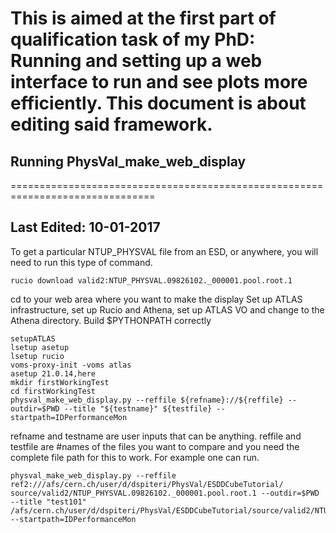 # This is aimed at the first part of qualification task of my PhD: Running and setting up a web interface to run and see plots  more efficiently. This document is about editing said framework. # 

## Running PhysVal_make_web_display ##
===============================================================================
## Last Edited: 10-01-2017 ##

To get a particular NTUP_PHYSVAL file from an ESD, or anywhere, you will need to run this type of command.
~~~
rucio download valid2:NTUP_PHYSVAL.09826102._000001.pool.root.1
~~~
cd to your web area where you want to make the display
Set up ATLAS infrastructure, set up Rucio and Athena, set up ATLAS VO and change to the Athena directory. Build $PYTHONPATH correctly
~~~
setupATLAS 
lsetup asetup
lsetup rucio
voms-proxy-init -voms atlas
asetup 21.0.14,here
mkdir firstWorkingTest
cd firstWorkingTest
physval_make_web_display.py --reffile ${refname}://${reffile} --outdir=$PWD --title "${testname}" ${testfile} --startpath=IDPerformanceMon
~~~
refname and testname are user inputs that can be anything. reffile and testfile are #names of the files you want to compare and you need the complete file path for this to work. For example one can run.
~~~
physval_make_web_display.py --reffile ref2:///afs/cern.ch/user/d/dspiteri/PhysVal/ESDDCubeTutorial/ source/valid2/NTUP_PHYSVAL.09826102._000001.pool.root.1 --outdir=$PWD --title "test101" /afs/cern.ch/user/d/dspiteri/PhysVal/ESDDCubeTutorial/source/valid2/NTUP_PHYSVAL.09826102._000001.pool.root.1 --startpath=IDPerformanceMon
~~~
